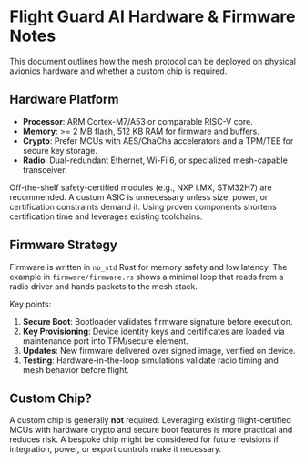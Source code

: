 # Flight Guard AI Hardware & Firmware Notes

This document outlines how the mesh protocol can be deployed on
physical avionics hardware and whether a custom chip is required.

## Hardware Platform

* **Processor**: ARM Cortex-M7/A53 or comparable RISC-V core.
* **Memory**: \>= 2 MB flash, 512 KB RAM for firmware and buffers.
* **Crypto**: Prefer MCUs with AES/ChaCha accelerators and a TPM/TEE
  for secure key storage.
* **Radio**: Dual-redundant Ethernet, Wi-Fi 6, or specialized
  mesh-capable transceiver.

Off-the-shelf safety-certified modules (e.g., NXP i.MX, STM32H7) are
recommended. A custom ASIC is unnecessary unless size, power, or
certification constraints demand it. Using proven components shortens
certification time and leverages existing toolchains.

## Firmware Strategy

Firmware is written in `no_std` Rust for memory safety and low
latency. The example in `firmware/firmware.rs` shows a minimal loop
that reads from a radio driver and hands packets to the mesh stack.

Key points:

1. **Secure Boot**: Bootloader validates firmware signature before
   execution.
2. **Key Provisioning**: Device identity keys and certificates are
   loaded via maintenance port into TPM/secure element.
3. **Updates**: New firmware delivered over signed image, verified on
   device.
4. **Testing**: Hardware-in-the-loop simulations validate radio timing
   and mesh behavior before flight.

## Custom Chip?

A custom chip is generally **not** required. Leveraging existing
flight-certified MCUs with hardware crypto and secure boot features is
more practical and reduces risk. A bespoke chip might be considered for
future revisions if integration, power, or export controls make it
necessary.
